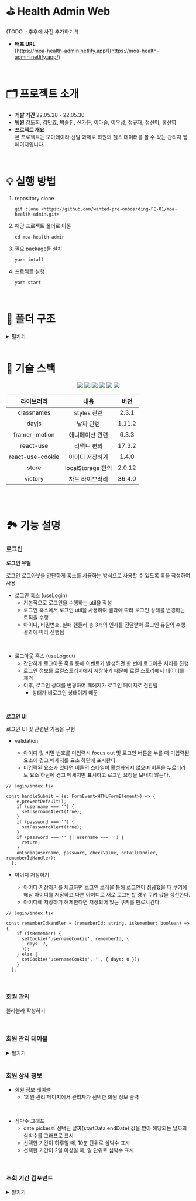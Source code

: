 # ⛳ Health Admin Web

(TODO :: 추후에 사진 추가하기 !)

- **배포 URL** <br /> [https://moa-health-admin.netlify.app/](https://moa-health-admin.netlify.app/)

<br />

# 🗂 프로젝트 소개

- **개발 기간** 22.05.28 - 22.05.30
- **팀원** 강도희, 김민효, 박솔찬, 신가은, 이다슬, 이우성, 정규재, 정선미, 홍선영
- **프로젝트 개요** <br />
본 프로젝트는 모아데이타 선발 과제로 회원의 헬스 데이터를 볼 수 있는 관리자 웹페이지입니다.

<br />

# 💡 실행 방법

1. repository clone
    
    ```
    git clone <https://github.com/wanted-pre-onboarding-FE-01/moa-health-admin.git>
    ```
    
2. 해당 프로젝트 폴더로 이동
    
    ```
    cd moa-health-admin
    ```
    
3. 필요 package들 설치
    
    ```
    yarn intall
    ```
    
4. 프로젝트 실행
    
    ```
    yarn start
    ```
    
<br />

# 📁 폴더 구조

<details>
<summary>펼치기</summary>

📦src <br />
 ┣ 📂assets <br />
 ┃ ┗ 📂svgs <br />
 ┃ ┃ ┣ 📜circle_check.svg <br />
 ┃ ┃ ┣ 📜circle_exclamation.svg <br />
 ┃ ┃ ┣ 📜circle_info.svg <br />
 ┃ ┃ ┣ 📜hide_password.svg <br />
 ┃ ┃ ┣ 📜house_user_solid.svg <br />
 ┃ ┃ ┣ 📜icon-arrow-down.svg <br />
 ┃ ┃ ┣ 📜icon-arrow-left.svg <br />
 ┃ ┃ ┣ 📜icon-arrow-right.svg <br />
 ┃ ┃ ┣ 📜index.ts <br />
 ┃ ┃ ┣ 📜logout.svg <br />
 ┃ ┃ ┣ 📜show_password.svg <br />
 ┃ ┃ ┣ 📜triangle_exclamation.svg <br />
 ┃ ┃ ┣ 📜user_image.svg <br />
 ┃ ┃ ┗ 📜user_solid.svg <br />
 ┣ 📂components <br />
 ┃ ┣ 📂datePicker <br />
 ┃ ┃ ┣ 📂_shared <br />
 ┃ ┃ ┃ ┣ 📂month <br />
 ┃ ┃ ┃ ┃ ┣ 📜index.tsx <br />
 ┃ ┃ ┃ ┃ ┗ 📜month.module.scss <br />
 ┃ ┃ ┃ ┣ 📜constants.ts <br />
 ┃ ┃ ┃ ┣ 📜index.ts <br />
 ┃ ┃ ┃ ┣ 📜types.d.ts <br />
 ┃ ┃ ┃ ┗ 📜utils.ts <br />
 ┃ ┃ ┣ 📜datePicker.module.scss <br />
 ┃ ┃ ┗ 📜index.tsx <br />
 ┃ ┣ 📂popup <br />
 ┃ ┃ ┣ 📜index.tsx <br />
 ┃ ┃ ┗ 📜popup.module.scss <br />
 ┃ ┣ 📂sideBar <br />
 ┃ ┃ ┣ 📜index.tsx <br />
 ┃ ┃ ┗ 📜sideBar.module.scss <br />
 ┃ ┣ 📂whiteSection <br />
 ┃ ┃ ┣ 📜index.tsx <br />
 ┃ ┃ ┗ 📜whiteSection.module.scss <br />
 ┃ ┗ 📜index.ts <br />
 ┣ 📂constant <br />
 ┃ ┗ 📜key.ts <br />
 ┣ 📂data <br />
 ┃ ┣ 📂heartrate_data <br />
 ┃ ┃ ┣ 📜heartrate_136_0226_유령회원1번.json <br />
 ┃ ┃ ┣ 📜heartrate_136_0308_유령회원1번.json <br />
 ┃ ┃ ┣ 📜heartrate_136_0419_유령회원1번.json <br />
 ┃ ┃ ┣ 📜heartrate_328_0416_유령회원2번.json <br />
 ┃ ┃ ┣ 📜heartrate_328_0419_유령회원2번.json <br />
 ┃ ┃ ┣ 📜heartrate_328_0420_유령회원2번.json <br />
 ┃ ┃ ┣ 📜heartrate_380_0417_유령회원3번.json <br />
 ┃ ┃ ┣ 📜heartrate_380_0418_유령회원3번.json <br />
 ┃ ┃ ┣ 📜heartrate_380_0419_유령회원3번.json <br />
 ┃ ┃ ┗ 📜heartrate_data_total.json <br />
 ┃ ┣ 📂step_data <br />
 ┃ ┃ ┣ 📜member_data.json <br />
 ┃ ┃ ┣ 📜step_136_0226_유령회원1번.json <br />
 ┃ ┃ ┣ 📜step_136_0308_유령회원1번.json <br />
 ┃ ┃ ┣ 📜step_136_0419_유령회원1번.json <br />
 ┃ ┃ ┣ 📜step_328_0416_유령회원2번.json <br />
 ┃ ┃ ┣ 📜step_328_0419_유령회원2번.json <br />
 ┃ ┃ ┣ 📜step_328_0420_유령회원2번.json <br />
 ┃ ┃ ┣ 📜step_380_0417_유령회원3번.json <br />
 ┃ ┃ ┣ 📜step_380_0418_유령회원3번.json <br />
 ┃ ┃ ┣ 📜step_380_0419_유령회원3번.json <br />
 ┃ ┃ ┗ 📜step_data.json <br />
 ┃ ┣ 📜admin_data.json <br />
 ┃ ┗ 📜member_data.json <br />
 ┣ 📂hooks <br />
 ┃ ┣ 📜useLogin.ts <br />
 ┃ ┗ 📜useLogout.ts <br />
 ┣ 📂routes <br />
 ┃ ┣ 📂dashboard <br />
 ┃ ┃ ┣ 📜dashboard.module.scss <br />
 ┃ ┃ ┗ 📜index.tsx <br />
 ┃ ┣ 📂detailMember <br />
 ┃ ┃ ┣ 📂heartRateDataGraph <br />
 ┃ ┃ ┃ ┣ 📜GRAPH_STYLE.ts <br />
 ┃ ┃ ┃ ┣ 📜heartRateDataGraph.module.scss <br />
 ┃ ┃ ┃ ┗ 📜index.tsx <br />
 ┃ ┃ ┣ 📂stepDataGraph <br />
 ┃ ┃ ┃ ┣ 📜GRAPH_STYLE.ts <br />
 ┃ ┃ ┃ ┣ 📜formatGraphData.ts <br />
 ┃ ┃ ┃ ┣ 📜index.tsx <br />
 ┃ ┃ ┃ ┣ 📜stepDataGraph.module.scss <br />
 ┃ ┃ ┃ ┗ 📜type.d.ts <br />
 ┃ ┃ ┣ 📜detailMember.module.scss <br />
 ┃ ┃ ┗ 📜index.tsx <br />
 ┃ ┣ 📂layout <br />
 ┃ ┃ ┣ 📜index.tsx <br />
 ┃ ┃ ┗ 📜layout.module.scss <br />
 ┃ ┣ 📂login <br />
 ┃ ┃ ┣ 📜Checkbox.tsx <br />
 ┃ ┃ ┣ 📜StoreID.tsx <br />
 ┃ ┃ ┣ 📜index.tsx <br />
 ┃ ┃ ┗ 📜login.module.scss <br />
 ┃ ┣ 📂manageMember <br />
 ┃ ┃ ┣ 📂_shared <br />
 ┃ ┃ ┃ ┣ 📂searchMember <br />
 ┃ ┃ ┃ ┃ ┣ 📜index.tsx <br />
 ┃ ┃ ┃ ┃ ┗ 📜searchMember.module.scss <br />
 ┃ ┃ ┃ ┗ 📂showMember <br />
 ┃ ┃ ┃ ┃ ┣ 📜index.tsx <br />
 ┃ ┃ ┃ ┃ ┗ 📜showMember.module.scss <br />
 ┃ ┃ ┣ 📜index.tsx <br />
 ┃ ┃ ┗ 📜manageMember.module.scss <br />
 ┃ ┗ 📜index.tsx <br />
 ┣ 📂states <br />
 ┃ ┣ 📜index.ts <br />
 ┃ ┣ 📜inquiryPeriod.ts <br />
 ┃ ┣ 📜login.ts <br />
 ┃ ┣ 📜searchMemberList.ts <br />
 ┃ ┗ 📜selectMember.ts <br />
 ┣ 📂styles <br />
 ┃ ┣ 📂base <br />
 ┃ ┃ ┣ 📜_fonts.scss <br />
 ┃ ┃ ┣ 📜_more.scss <br />
 ┃ ┃ ┗ 📜_reset.scss <br />
 ┃ ┣ 📂constants <br />
 ┃ ┃ ┣ 📜_colors.scss <br />
 ┃ ┃ ┗ 📜_sizes.scss <br />
 ┃ ┣ 📂mixins <br />
 ┃ ┃ ┣ 📜_flexbox.scss <br />
 ┃ ┃ ┗ 📜_visual.scss <br />
 ┃ ┣ 📜index.js <br />
 ┃ ┗ 📜index.scss <br />
 ┣ 📂types <br />
 ┃ ┣ 📜admin.d.ts <br />
 ┃ ┗ 📜heartRate.d.ts <br />
 ┣ 📂utils <br />
 ┃ ┣ 📜getDatesFromStartToLast.ts <br />
 ┃ ┗ 📜login.ts <br />
 ┣ 📜declaration.d.ts <br />
 ┗ 📜index.tsx <br />

</details>

<br />

# 🔨 기술 스택

<div align="center">
<img src="[https://img.shields.io/badge/HTML5-E34F26?style=flat-square&logo=HTML5&logoColor=white](https://img.shields.io/badge/HTML5-E34F26?style=flat-square&logo=HTML5&logoColor=white)"/>
<img src="[https://img.shields.io/badge/CSS3-1572B6?style=flat-square&logo=CSS3&logoColor=white](https://img.shields.io/badge/CSS3-1572B6?style=flat-square&logo=CSS3&logoColor=white)"/>
<img src="[https://img.shields.io/badge/Sass-CC6699?style=flat-square&logo=Sass&logoColor=white](https://img.shields.io/badge/Sass-CC6699?style=flat-square&logo=Sass&logoColor=white)"/>
<img src="[https://img.shields.io/badge/TypeScript-3178C6?style=flat-square&logo=TypeScript&logoColor=white](https://img.shields.io/badge/TypeScript-3178C6?style=flat-square&logo=TypeScript&logoColor=white)"/>
<img src="[https://img.shields.io/badge/React-61DAFB?style=flat-square&logo=React&logoColor=white](https://img.shields.io/badge/React-61DAFB?style=flat-square&logo=React&logoColor=white)"/>
<img src="[https://img.shields.io/badge/Recoil-764ABC?style=flat-square&logo=Recoil&logoColor=white](https://img.shields.io/badge/Recoil-764ABC?style=flat-square&logo=Recoil&logoColor=white)"/>

<br />

|라이브러리|내용|버전|
|:---:|:---:|:---:|
| classnames | styles 관련 | 2.3.1 |
| dayjs | 날짜 관련 | 1.11.2 |
| framer-motion | 애니메이션 관련 | 6.3.3 |
| react-use | 리액트 편의 | 17.3.2 |
| react-use-cookie | 아이디 저장하기 | 1.4.0 |
| store | localStorage 편의 | 2.0.12 |
| victory | 차트 라이브러리 | 36.4.0 |

<br />
</div>

<br />

# 🏞 기능 설명

### 로그인

**로그인 유틸**

로그인 로그아웃을 간단하게 훅스를 사용하는 방식으로 사용할 수 있도록 훅을 작성하여 사용

- 로그인 훅스 (useLogin)
    - 기본적으로 로그인을 수행하는 util을 작성
    - 로그인 훅스에서 로그인 util을 사용하여 결과에 따라 로그인 상태를 변경하는 로직을 수행
    - 아이디, 비밀번호, 실패 핸들러 총 3개의 인자를 전달받아 로그인 유틸의 수행 결과에 따라 진행됨

<br />

- 로그아웃 훅스 (useLogout)
    - 간단하게 로그아웃 훅을 통해 이벤트가 발생하면 한 번에 로그아웃 처리를 진행
    - 로그인 정보를 로컬스토리지에서 저장하기 때문에 로컬 스토리에서 데이터를 제거
    - 이후, 로그인 상태를 변경하여 페에지가 로그인 페이지로 전환됨
        - 상태가 비로그인 상태이기 때문

<br />

**로그인 UI**

로그인 UI 및 관련된 기능을 구현  

- validation

  - 아이디 및 비밀 번호를 미입력시 focus out 및 로그인 버튼을 누를 때 미입력된 요소에 경고 메세지를 요소 하단에 표시한다.
  - 미입력된 요소가 있다면 버튼의 스타일이 활성화되지 않으며 버튼을 누르더라도 요소 하단에 경고 메세지만 표시하고 로그인 요청을 보내지 않는다.


```tsx
// login/index.tsx

const handleSubmit = (e: FormEvent<HTMLFormElement>) => {
    e.preventDefault();
    if (username === '') {
      setUsernameAlert(true);
    }
    if (password === '') {
      setPasswordAlert(true);
    }
    if (password === '' || username === '') {
      return;
    }
    onLogin(username, password, checkValue, onFailHandler, rememberIdHandler);
  };
```


- 아이디 저장하기

  - 아이디 저장하기를 체크하면 로그인 로직을 통해 로그인이 성공했을 때 쿠키에 해당 아이디를 저장하고 다른 아이디로 새로 로그인할 경우 쿠키 값을 갱신한다.
  - 아이디에 저장하기 해제한다면 저장되어 있는 쿠키를 만료시킨다.

```tsx
// login/index.tsx

const rememberIdHandler = (rememberId: string, isRemember: boolean) => {
    if (isRemember) {
      setCookie('usernameCookie', rememberId, {
        days: 7,
      });
    } else {
      setCookie('usernameCookie', '', { days: 0 });
    }
  };
```
<br>

### 회원 관리
블라블라 작성하기


<br />

### 회원 관리 테이블
<details>
  <summary>펼치기</summary>

  - 검색 조건에 따른 검색 결과를 Table 태그를 사용해 출력
  
```tsx
const originMembers = useRecoilValue(searchMemberList);
const members = originMembers as IMember[];

...중략...

<p>전체 총 {members.length}명의 회원이 검색되었습니다.</p>
<div className={styles.tableWrapper}>
  <table>
    <thead>
      <tr>
        {header.map((headerName, index) => {
          const key = `${headerName}-${index}`;
          return <th key={key}>{headerName}</th>;
        })}
      </tr>
    </thead>
    <tbody>
      {members.map((member, index) => {
        const key = `${member}-${index}`;
        return (
          <tr key={key}>
            <td>{member.id}</td>
            <td>{member.crt_ymdt}</td>
            <td>{member.username}</td>
            <td>
              <Link to='/detailMember'>
                <button type='button' onClick={() => setSelectMember(member)}>
                  상세보기
                </button>
              </Link>
            </td>
          </tr>
        );
      })}
    </tbody>
  </table>
</div>
```

  - 특정 회원의 `상세보기` 버튼을 클릭하면 해당 회원의 정보를 Recoil에 담은 후 해당 회원의 상세 정보 페이지로 이동

```tsx
export interface IMember {
  id: number;
  username: string;
  crt_ymdt: string;
}

export const selectMemberState = atom<IMember>({
  key: '#selectMemberState',
  default: {
    id: 0,
    username: '',
    crt_ymdt: '',
  },
});
```
```tsx
const [, setSelectMember] = useRecoilState(selectMemberState);
```

</details>

<br />

### 회원 상세 정보
- 회원 정보 테이블
    - '회원 관리'페이지에서 관리자가 선택한 회원 정보 출력

<br />

- 심박수 그래프
    - date picker로 선택된 날짜(startData,endDate) 값을 받아 해당되는 날짜의 심박수를 그래프로 표시
    - 선택한 기간이 하루일 때, 10분 단위로 심박수 표시
    - 선택한 기간이 2일 이상일 때, 일 단위로 심박수 표시

<br />


### 조회 기간 컴포넌트
<details>
  <summary>펼치기</summary>

- No Library

    - 직접 만든 date-range-picker

    - 이유: 최대한 기획된 디자인과 기능에 맞추기 위하여
- 날짜 및 시간 format : `YY-MM-DD HH:MM:SS` (요구 사항 형식)
- 오늘 날짜는 `2022-04-19`로 고정
    
    이유: 데이터 확인이 가장 좋은 날짜. (데이터들의 날짜가 22년 2~4월에 몰려있음)
    
- 3개의 퀵버튼(`오늘`, `1주일`, `전체`) 구현

    - `전체` 의 시작일 기준:

        - 회원 관리 페이지 - 회원들 중 가장 오래된 가입일
        - 그래프 - 선택된 회원의 가입일
- 페이지별 재사용
    - 회원 관리 페이지, 그래프 2개(심박 수, 걸음 수)
    - 개별적인 날짜 조회 가능 (컴포넌트별 state 모두 분리)
- UI와 기능의 파일 분리
- 동작 원리

    - `validation check`

        검색 버튼을 눌렀을 때 시작/종료일 중 선택되지 않은 것이 있다면 error 표출 (border 색상 : red)
        
    - 날짜 선택
        
        시작일 선택 후, 종료일을 시작일 이전 날짜로 선택 시: 시작일을 업데이트
        
        시작일 선택 후, 종료일을 시작일 이후 날짜로 선택 시: 시작/종료일 업데이트
        
    - 정확한 날짜 표출
        - 표출되는 날짜에는 해당 날짜의 `연/월/일` 정보 보유 (단순 숫자 노출 x)
        - 코드 (한 달의 주차 별 날짜 배열 산출 방법)
            
```tsx
export const converteDate = (assignedDay: Dayjs) => {
  const firstWeek = assignedDay.startOf('month').week();

  const dates: Dayjs[] = Array.from(
    { length: assignedDay.daysInMonth() + assignedDay.startOf('month').day() },
    (v, index) => assignedDay.startOf('year').week(firstWeek).startOf('week').add(index, 'day')
  );

  const init: Dayjs[][] = [];

  let rowIdx = -1;
  return dates.reduce((acc, cur, i) => {
    if (!(i % 7)) {
      acc.push([cur]);
      rowIdx += 1;
    } else {
      acc[rowIdx].push(cur);
    }
    return acc;
  }, init);
};
```
  </details>

